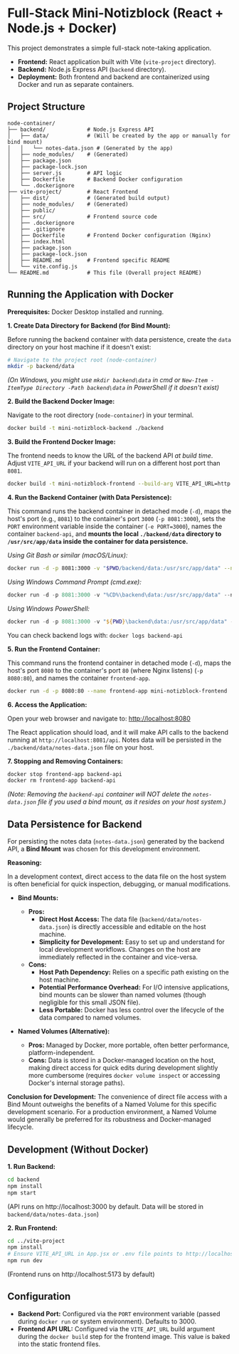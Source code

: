 # Full-Stack Mini-Notizblock (React + Node.js + Docker)

This project demonstrates a simple full-stack note-taking application.

*   **Frontend:** React application built with Vite (`vite-project` directory).
*   **Backend:** Node.js Express API (`backend` directory).
*   **Deployment:** Both frontend and backend are containerized using Docker and run as separate containers.

## Project Structure

```
node-container/
├── backend/             # Node.js Express API
│   ├── data/            # (Will be created by the app or manually for bind mount)
│   │   └── notes-data.json # (Generated by the app)
│   ├── node_modules/    # (Generated)
│   ├── package.json
│   ├── package-lock.json
│   ├── server.js        # API logic
│   ├── Dockerfile       # Backend Docker configuration
│   └── .dockerignore
├── vite-project/        # React Frontend
│   ├── dist/            # (Generated build output)
│   ├── node_modules/    # (Generated)
│   ├── public/
│   ├── src/             # Frontend source code
│   ├── .dockerignore
│   ├── .gitignore
│   ├── Dockerfile       # Frontend Docker configuration (Nginx)
│   ├── index.html
│   ├── package.json
│   ├── package-lock.json
│   ├── README.md        # Frontend specific README
│   └── vite.config.js
└── README.md            # This file (Overall project README)
```

## Running the Application with Docker

**Prerequisites:** Docker Desktop installed and running.

**1. Create Data Directory for Backend (for Bind Mount):**

   Before running the backend container with data persistence, create the `data` directory on your host machine if it doesn't exist:
   ```bash
   # Navigate to the project root (node-container)
   mkdir -p backend/data
   ```
   *(On Windows, you might use `mkdir backend\data` in cmd or `New-Item -ItemType Directory -Path backend\data` in PowerShell if it doesn't exist)*

**2. Build the Backend Docker Image:**

   Navigate to the root directory (`node-container`) in your terminal.

   ```bash
   docker build -t mini-notizblock-backend ./backend
   ```

**3. Build the Frontend Docker Image:**

   The frontend needs to know the URL of the backend API *at build time*. Adjust `VITE_API_URL` if your backend will run on a different host port than `8081`.

   ```bash
   docker build -t mini-notizblock-frontend --build-arg VITE_API_URL=http://localhost:8081/api ./vite-project
   ```

**4. Run the Backend Container (with Data Persistence):**

   This command runs the backend container in detached mode (`-d`), maps the host's port (e.g., `8081`) to the container's port `3000` (`-p 8081:3000`), sets the `PORT` environment variable inside the container (`-e PORT=3000`), names the container `backend-api`, and **mounts the local `./backend/data` directory to `/usr/src/app/data` inside the container for data persistence.**

   *Using Git Bash or similar (macOS/Linux):*
   ```bash
   docker run -d -p 8081:3000 -v "$PWD/backend/data:/usr/src/app/data" --name backend-api -e PORT=3000 mini-notizblock-backend
   ```
   *Using Windows Command Prompt (cmd.exe):*
   ```powershell
   docker run -d -p 8081:3000 -v "%CD%\backend\data:/usr/src/app/data" --name backend-api -e PORT=3000 mini-notizblock-backend
   ```
   *Using Windows PowerShell:*
   ```powershell
   docker run -d -p 8081:3000 -v "${PWD}\backend\data:/usr/src/app/data" --name backend-api -e PORT=3000 mini-notizblock-backend
   ```
   You can check backend logs with: `docker logs backend-api`

**5. Run the Frontend Container:**

   This command runs the frontend container in detached mode (`-d`), maps the host's port `8080` to the container's port `80` (where Nginx listens) (`-p 8080:80`), and names the container `frontend-app`.

   ```bash
   docker run -d -p 8080:80 --name frontend-app mini-notizblock-frontend
   ```

**6. Access the Application:**

   Open your web browser and navigate to: [http://localhost:8080](http://localhost:8080)

   The React application should load, and it will make API calls to the backend running at `http://localhost:8081/api`. Notes data will be persisted in the `./backend/data/notes-data.json` file on your host.

**7. Stopping and Removing Containers:**

   ```bash
   docker stop frontend-app backend-api
   docker rm frontend-app backend-api
   ```
   *(Note: Removing the `backend-api` container will NOT delete the `notes-data.json` file if you used a bind mount, as it resides on your host system.)*

## Data Persistence for Backend

For persisting the notes data (`notes-data.json`) generated by the backend API, a **Bind Mount** was chosen for this development environment.

**Reasoning:**

In a development context, direct access to the data file on the host system is often beneficial for quick inspection, debugging, or manual modifications.

*   **Bind Mounts:**
    *   **Pros:**
        *   **Direct Host Access:** The data file (`backend/data/notes-data.json`) is directly accessible and editable on the host machine.
        *   **Simplicity for Development:** Easy to set up and understand for local development workflows. Changes on the host are immediately reflected in the container and vice-versa.
    *   **Cons:**
        *   **Host Path Dependency:** Relies on a specific path existing on the host machine.
        *   **Potential Performance Overhead:** For I/O intensive applications, bind mounts can be slower than named volumes (though negligible for this small JSON file).
        *   **Less Portable:** Docker has less control over the lifecycle of the data compared to named volumes.

*   **Named Volumes (Alternative):**
    *   **Pros:** Managed by Docker, more portable, often better performance, platform-independent.
    *   **Cons:** Data is stored in a Docker-managed location on the host, making direct access for quick edits during development slightly more cumbersome (requires `docker volume inspect` or accessing Docker's internal storage paths).

**Conclusion for Development:** The convenience of direct file access with a Bind Mount outweighs the benefits of a Named Volume for this specific development scenario. For a production environment, a Named Volume would generally be preferred for its robustness and Docker-managed lifecycle.

## Development (Without Docker)

**1. Run Backend:**
   ```bash
   cd backend
   npm install
   npm start
   ```
   (API runs on http://localhost:3000 by default. Data will be stored in `backend/data/notes-data.json`)

**2. Run Frontend:**
   ```bash
   cd ../vite-project
   npm install
   # Ensure VITE_API_URL in App.jsx or .env file points to http://localhost:3000/api for local backend
   npm run dev
   ```
   (Frontend runs on http://localhost:5173 by default)

## Configuration

*   **Backend Port:** Configured via the `PORT` environment variable (passed during `docker run` or system environment). Defaults to 3000.
*   **Frontend API URL:** Configured via the `VITE_API_URL` build argument during the `docker build` step for the frontend image. This value is baked into the static frontend files.